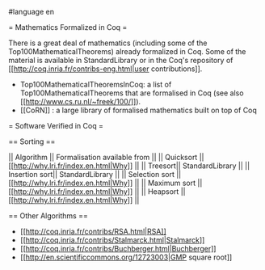 #language en

= Mathematics Formalized in Coq =

There is a great deal of mathematics (including some of the Top100MathematicalTheorems) already formalized in Coq. Some of the material is available in StandardLibrary or in the Coq's repository of [[http://coq.inria.fr/contribs-eng.html|user contributions]].

 * Top100MathematicalTheoremsInCoq: a list of Top100MathematicalTheorems that are formalised in Coq (see also [[http://www.cs.ru.nl/~freek/100/]]).
 * [[CoRN]] : a large library of formalised mathematics built on top of Coq

= Software Verified in Coq =

== Sorting ==

|| Algorithm || Formalisation available from ||
|| Quicksort || [[http://why.lri.fr/index.en.html|Why]] ||
|| Treesort|| StandardLibrary ||
|| Insertion sort|| StandardLibrary ||
|| Selection sort || [[http://why.lri.fr/index.en.html|Why]] ||
|| Maximum sort || [[http://why.lri.fr/index.en.html|Why]] ||
|| Heapsort || [[http://why.lri.fr/index.en.html|Why]] ||

== Other Algorithms ==

 * [[http://coq.inria.fr/contribs/RSA.html|RSA]]
 * [[http://coq.inria.fr/contribs/Stalmarck.html|Stalmarck]]
 * [[http://coq.inria.fr/contribs/Buchberger.html|Buchberger]]
 * [[http://en.scientificcommons.org/12723003|GMP square root]]
